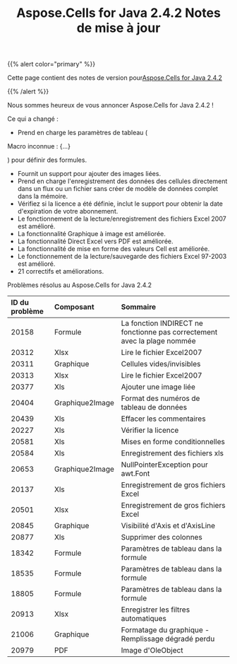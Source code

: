 ﻿---
title: Aspose.Cells for Java 2.4.2 Notes de mise à jour
type: docs
weight: 20
url: /fr/java/aspose-cells-for-java-2-4-2-release-notes/
---
{{% alert color="primary" %}} 

 Cette page contient des notes de version pour[Aspose.Cells for Java 2.4.2](https://downloads.aspose.com/cells/java/new-releases/aspose.cells-for-java-2.4.2/)

{{% /alert %}} 

 Nous sommes heureux de vous annoncer Aspose.Cells for Java 2.4.2 !

 Ce qui a changé :

-  Prend en charge les paramètres de tableau (

Macro inconnue : {...}

) pour définir des formules.

- Fournit un support pour ajouter des images liées.
- Prend en charge l'enregistrement des données des cellules directement dans un flux ou un fichier sans créer de modèle de données complet dans la mémoire.
- Vérifiez si la licence a été définie, inclut le support pour obtenir la date d'expiration de votre abonnement.
- Le fonctionnement de la lecture/enregistrement des fichiers Excel 2007 est amélioré.
- La fonctionnalité Graphique à image est améliorée.
- La fonctionnalité Direct Excel vers PDF est améliorée.
- La fonctionnalité de mise en forme des valeurs Cell est améliorée.
- Le fonctionnement de la lecture/sauvegarde des fichiers Excel 97-2003 est amélioré.
- 21 correctifs et améliorations.

 Problèmes résolus au Aspose.Cells for Java 2.4.2

|**ID du problème** |**Composant** |**Sommaire** |
|:- |:- |:- |
|20158 | Formule| La fonction INDIRECT ne fonctionne pas correctement avec la plage nommée|
|20312 | Xlsx| Lire le fichier Excel2007|
|20311 | Graphique| Cellules vides/invisibles|
|20313 | Xlsx| Lire le fichier Excel2007|
|20377 | Xls| Ajouter une image liée|
|20404 | Graphique2Image| Format des numéros de tableau de données|
|20439 | Xls| Effacer les commentaires|
|20227 | Xls| Vérifier la licence|
|20581 | Xls| Mises en forme conditionnelles|
|20584 | Xls| Enregistrement des fichiers xls|
|20653 | Graphique2Image| NullPointerException pour awt.Font|
|20137 | Xls| Enregistrement de gros fichiers Excel|
|20501 | Xlsx| Enregistrement de gros fichiers Excel|
|20845 | Graphique| Visibilité d'Axis et d'AxisLine|
|20877 | Xls| Supprimer des colonnes|
|18342 | Formule| Paramètres de tableau dans la formule|
|18535 | Formule| Paramètres de tableau dans la formule|
|18805 | Formule| Paramètres de tableau dans la formule|
|20913 | Xlsx| Enregistrer les filtres automatiques|
|21006 | Graphique| Formatage du graphique - Remplissage dégradé perdu|
|20979 | PDF| Image d'OleObject|


